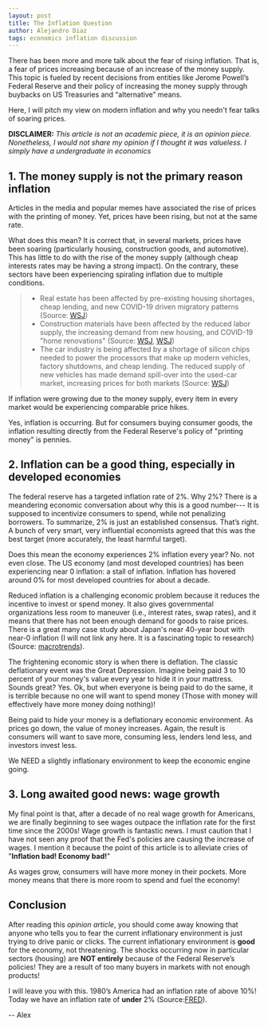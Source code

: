 ```yaml
---
layout: post
title: The Inflation Question
author: Alejandro Diaz
tags: economics inflation discussion
---
```

There has been more and more talk about the fear of rising inflation. That is, a fear of prices increasing because of an increase of the money supply. This topic is fueled by recent decisions from entities like Jerome Powell’s Federal Reserve and their policy of increasing the money supply through buybacks on US Treasuries and “alternative” means.

Here, I will pitch my view on modern inflation and why you needn't fear talks of soaring prices.

**DISCLAIMER:** *This article is not an academic piece, it is an opinion piece. Nonetheless, I would not share my opinion if I thought it was valueless. I simply have a undergraduate in economics*

## 1. The money supply is not the primary reason inflation
Articles in the media and popular memes have associated the rise of prices with the printing of money. Yet, prices have been rising, but not at the same rate.

What does this mean? It is correct that, in several markets, prices have been soaring (particularly housing, construction goods, and automotive). This has little to do with the rise of the money supply (although cheap interests rates may be having a strong impact). On the contrary, these sectors have been experiencing spiraling inflation due to multiple conditions.

> * Real estate has been affected by pre-existing housing shortages, cheap lending, and new COVID-19 driven migratory patterns (Source: [WSJ](https://www.wsj.com/articles/u-s-home-prices-surge-higher-pricing-out-many-buyers-11620748183))
> * Construction materials have been affected by the reduced labor supply, the increasing demand from new housing, and COVID-19 "home renovations" (Source: [WSJ](https://www.wsj.com/articles/u-s-home-prices-surge-higher-pricing-out-many-buyers-11620748183), [WSJ](https://www.wsj.com/articles/record-lumber-prices-lift-sawmills-while-homeowners-do-it-yourselfers-pay-up-11620034201))
> * The car industry is being affected by a shortage of silicon chips needed to power the processors that make up modern vehicles, factory shutdowns, and cheap lending. The reduced supply of new vehicles has made demand spill-over into the used-car market, increasing prices for both markets (Source: [WSJ](https://www.wsj.com/articles/used-car-sales-boom-as-new-cars-get-too-pricey-for-many-1537700401))

If inflation were growing due to the money supply, every item in every market would be experiencing comparable price hikes.

Yes, inflation is occurring. But for consumers buying consumer goods, the inflation resulting directly from the Federal Reserve's policy of "printing money" is pennies.


## 2. Inflation can be a good thing, especially in developed economies
The federal reserve has a targeted inflation rate of 2%. Why 2%? There is a meandering economic conversation about why this is a good number--- It is supposed to incentivize consumers to spend, while not penalizing borrowers. To summarize, 2% is just an established consensus. That’s right. A bunch of very smart, very influential economists agreed that this was the best target (more accurately, the least harmful target).

Does this mean the economy experiences 2% inflation every year? No. not even close. The US economy (and most developed countries) has been experiencing near 0 inflation: a stall of inflation. Inflation has hovered around 0% for most developed countries for about a decade.

Reduced inflation is a challenging economic problem because it reduces the incentive to invest or spend money. It also gives governmental organizations less room to maneuver (i.e., interest rates, swap rates), and it means that there has not been enough demand for goods to raise prices. There is a great many case study about Japan's near 40-year bout with near-0 inflation (I will not link any here. It is a fascinating topic to research) (Source: [macrotrends](https://www.macrotrends.net/countries/JPN/japan/inflation-rate-cpi)).

The frightening economic story is when there is deflation. The classic deflationary event was the Great Depression. Imagine being paid 3 to 10 percent of your money's value every year to hide it in your mattress. Sounds great? Yes. Ok, but when everyone is being paid to do the same, it is terrible because no one will want to spend money (Those with money will effectively have more money doing nothing)!

Being paid to hide your money is a deflationary economic environment. As prices go down, the value of money increases. Again, the result is consumers will want to save more, consuming less, lenders lend less, and investors invest less.

We NEED a slightly inflationary environment to keep the economic engine going.

## 3. Long awaited good news: wage growth
My final point is that, after a decade of no real wage growth for Americans, we are finally beginning to see wages outpace the inflation rate for the first time since the 2000s! Wage growth is fantastic news. I must caution that I have not seen any proof that the Fed's policies are causing the increase of wages. I mention it because the point of this article is to alleviate cries of "**Inflation bad! Economy bad!**"

As wages grow, consumers will have more money in their pockets. More money means that there is more room to spend and fuel the economy!

## Conclusion
After reading this *opinion article*, you should come away knowing that anyone who tells you to fear the current inflationary environment is just trying to drive panic or clicks. The current inflationary environment is **good** for the economy, not threatening. The shocks occurring now in particular sectors (housing) are **NOT entirely** because of the Federal Reserve’s policies! They are a result of too many buyers in markets with not enough products!

I will leave you with this. 1980’s America had an inflation rate of above 10%! Today we have an inflation rate of **under** 2% (Source:[FRED](https://fred.stlouisfed.org/series/FPCPITOTLZGUSA)).


-- Alex